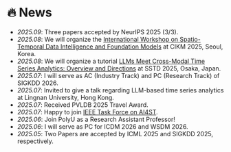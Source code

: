 # 🔥 News
- *2025.09*: Three papers accepted by NeurIPS 2025 (3/3).
- *2025.08*: We will organize the [International Workshop on Spatio-Temporal Data Intelligence and Foundation Models](https://stintelligence.github.io/) at CIKM 2025, Seoul, Korea.
- *2025.08*: We will organize a tutorial [LLMs Meet Cross-Modal Time Series Analytics: Overview and Directions](https://llm-cmts.github.io/) at SSTD 2025, Osaka, Japan.
- *2025.07*: I will serve as AC (Industry Track) and PC (Research Track) of SIGKDD 2026.
- *2025.07*: Invited to give a talk regarding LLM-based time series analytics at Lingnan University, Hong Kong.
- *2025.07*: Received PVLDB 2025 Travel Award.
- *2025.07*: Happy to join [IEEE Task Force on AI4ST](https://cis.taskforce.ieee.org/ai4tst/).
- *2025.06*: Join PolyU as a Research Assistant Professor!
- *2025.06*: I will serve as PC for ICDM 2026 and WSDM 2026.
- *2025.05*: Two Papers are accepted by ICML 2025 and SIGKDD 2025, respectively.
